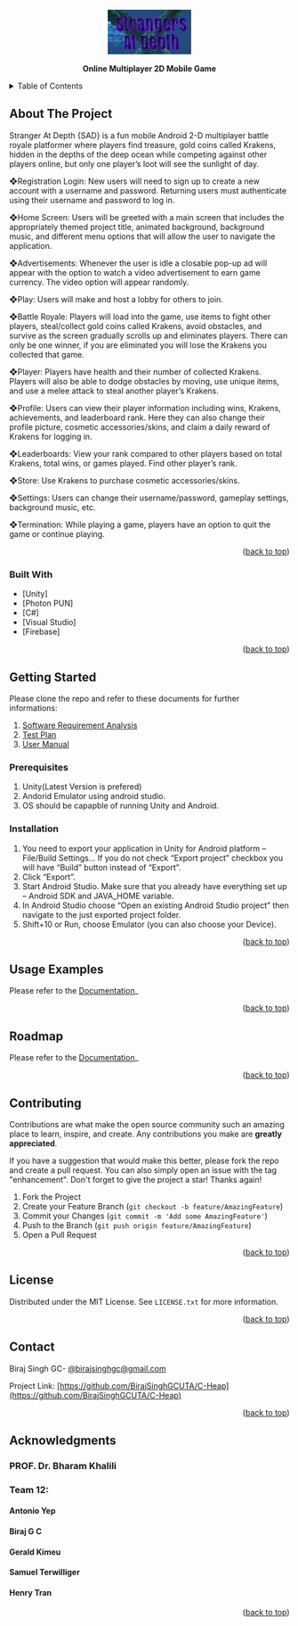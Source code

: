 <div id="top"></div>
<!--
*** Thanks for checking out the Best-README-Template. If you have a suggestion
*** that would make this better, please fork the repo and create a pull request
*** or simply open an issue with the tag "enhancement".
*** Don't forget to give the project a star!
*** Thanks again! Now go create something AMAZING! :D
-->



<!-- PROJECT SHIELDS -->
<!--
*** I'm using markdown "reference style" links for readability.
*** Reference links are enclosed in brackets [ ] instead of parentheses ( ).
*** See the bottom of this document for the declaration of the reference variables
*** for contributors-url, forks-url, etc. This is an optional, concise syntax you may use.
*** https://www.markdownguide.org/basic-syntax/#reference-style-links
-->

<!--
[![Contributors][contributors-shield]][contributors-url]
[![Forks][forks-shield]][forks-url]
[![Stargazers][stars-shield]][stars-url]
[![Issues][issues-shield]][issues-url]
[![MIT License][license-shield]][license-url]
[![LinkedIn][linkedin-shield]][linkedin-url]
-->


<!-- PROJECT LOGO -->
<br />
<div align="center">
    <a href="https://github.com/othneildrew/Best-README-Template">
    <img src="images/logo.jpg" alt="Logo" width="150" height="80">
    </a>
    
  <p align="center"> <b> Online Multiplayer 2D Mobile Game</b> </p>
</div>



<!-- TABLE OF CONTENTS -->
<details>
  <summary>Table of Contents</summary>
  <ol>
    <li>
      <a href="#about-the-project">About The Project</a>
      <ul>
        <li><a href="#built-with">Built With</a></li>
      </ul>
    </li>
    <li>
      <a href="#getting-started">Getting Started</a>
      <ul>
        <li><a href="#prerequisites">Prerequisites</a></li>
        <li><a href="#installation">Installation</a></li>
      </ul>
    </li>
    <li><a href="#usage">Usage</a></li>
    <li><a href="#roadmap">Roadmap</a></li>
    <li><a href="#contributing">Contributing</a></li>
    <li><a href="#license">License</a></li>
    <li><a href="#contact">Contact</a></li>
    <li><a href="#acknowledgments">Acknowledgments</a></li>
  </ol>
</details>



<!-- ABOUT THE PROJECT -->
## About The Project

Stranger At Depth {SAD} is a fun mobile Android 2-D multiplayer battle royale platformer where players find treasure, gold coins called Krakens, hidden in the depths of the deep ocean while competing against other players online, but only one player’s loot will see the sunlight of day.

❖Registration Login: New users will need to sign up to create a new account with a username and password. Returning users must authenticate using their username and password to log in.

❖Home Screen: Users will be greeted with a main screen that includes the appropriately themed project title, animated background, background music, and different menu options that will allow the user to navigate the application.

❖Advertisements: Whenever the user is idle a closable pop-up ad will appear with the option to watch a video advertisement to earn game currency. The video option will appear randomly.

❖Play: Users will make and host a lobby for others to join.

❖Battle Royale: Players will load into the game, use items to fight other players, steal/collect gold coins called Krakens, avoid obstacles, and survive as the screen gradually scrolls up and eliminates players. There can only be one winner, if you are eliminated you will lose the Krakens you collected that game.

❖Player: Players have health and their number of collected Krakens. Players will also be able to dodge obstacles by moving, use unique items, and use a melee attack to steal another player’s Krakens.

❖Profile: Users can view their player information including wins, Krakens, achievements, and leaderboard rank. Here they can also change their profile picture, cosmetic accessories/skins, and claim a daily reward of Krakens for logging in.

❖Leaderboards: View your rank compared to other players based on total Krakens, total wins, or games played. Find other player’s rank.

❖Store: Use Krakens to purchase cosmetic accessories/skins.

❖Settings: Users can change their username/password, gameplay settings, background music, etc.

❖Termination: While playing a game, players have an option to quit the game or continue playing.

<p align="right">(<a href="#top">back to top</a>)</p>

### Built With

* [Unity]
* [Photon PUN]
* [C#]
* [Visual Studio]
* [Firebase]

<p align="right">(<a href="#top">back to top</a>)</p>


<!-- GETTING STARTED -->
## Getting Started

Please clone the repo and refer to these documents for further informations:
1. [Software Requirement Analysis](https://github.com/BirajSinghGCUTA/Strangers-At-Depth/blob/main/CSE%203310%20SRA%20FINAL.doc)
2. [Test Plan](https://github.com/BirajSinghGCUTA/Strangers-At-Depth/blob/main/CSE%203310%20Test%20Plan%20FINAL.doc)
3. [User Manual](https://github.com/BirajSinghGCUTA/Strangers-At-Depth/blob/main/User%20Manual.docx)


### Prerequisites

1. Unity(Latest Version is prefered)
2. Andorid Emulator using android studio.
3. OS should be capapble of running Unity and Android.


### Installation

1. You need to export your application in Unity for Android platform – File/Build Settings… If you do not check “Export project” checkbox you will have “Build” button instead of “Export”.
2. Click “Export”.
3. Start Android Studio. Make sure that you already have everything set up – Android SDK and JAVA_HOME variable.
4. In Android Studio choose “Open an existing Android Studio project” then navigate to the just exported project folder.
5. Shift+10 or Run, choose Emulator (you can also choose your Device).

<p align="right">(<a href="#top">back to top</a>)</p>



<!-- USAGE EXAMPLES -->
## Usage Examples
 
Please refer to the [Documentation](https://github.com/BirajSinghGCUTA/Strangers-At-Depth/blob/main/User%20Manual.docx)_

<p align="right">(<a href="#top">back to top</a>)</p>



<!-- ROADMAP -->
## Roadmap

Please refer to the [Documentation](https://github.com/BirajSinghGCUTA/Strangers-At-Depth/blob/main/CSE%203310%20SRA%20FINAL.doc)_

<p align="right">(<a href="#top">back to top</a>)</p>



<!-- CONTRIBUTING -->
## Contributing

Contributions are what make the open source community such an amazing place to learn, inspire, and create. Any contributions you make are **greatly appreciated**.

If you have a suggestion that would make this better, please fork the repo and create a pull request. You can also simply open an issue with the tag "enhancement".
Don't forget to give the project a star! Thanks again!

1. Fork the Project
2. Create your Feature Branch (`git checkout -b feature/AmazingFeature`)
3. Commit your Changes (`git commit -m 'Add some AmazingFeature'`)
4. Push to the Branch (`git push origin feature/AmazingFeature`)
5. Open a Pull Request

<p align="right">(<a href="#top">back to top</a>)</p>



<!-- LICENSE -->
## License

Distributed under the MIT License. See `LICENSE.txt` for more information.

<p align="right">(<a href="#top">back to top</a>)</p>



<!-- CONTACT -->
## Contact

Biraj Singh GC- [@birajsinghgc@gmail.com](birajsinghgc@gmail.com)

Project Link: [https://github.com/BirajSinghGCUTA/C-Heap](https://github.com/BirajSinghGCUTA/C-Heap)

<p align="right">(<a href="#top">back to top</a>)</p>



<!-- ACKNOWLEDGMENTS -->
## Acknowledgments

### PROF. Dr. Bharam Khalili
### Team 12:
#### Antonio Yep
#### Biraj G C
#### Gerald Kimeu
#### Samuel Terwilliger
#### Henry Tran

<p align="right">(<a href="#top">back to top</a>)</p>



<!-- MARKDOWN LINKS & IMAGES -->
<!-- https://www.markdownguide.org/basic-syntax/#reference-style-links -->
[contributors-shield]: https://img.shields.io/github/contributors/othneildrew/Best-README-Template.svg?style=for-the-badge
[contributors-url]: https://github.com/othneildrew/Best-README-Template/graphs/contributors
[forks-shield]: https://img.shields.io/github/forks/othneildrew/Best-README-Template.svg?style=for-the-badge
[forks-url]: https://github.com/othneildrew/Best-README-Template/network/members
[stars-shield]: https://img.shields.io/github/stars/othneildrew/Best-README-Template.svg?style=for-the-badge
[stars-url]: https://github.com/othneildrew/Best-README-Template/stargazers
[issues-shield]: https://img.shields.io/github/issues/othneildrew/Best-README-Template.svg?style=for-the-badge
[issues-url]: https://github.com/othneildrew/Best-README-Template/issues
[license-shield]: https://img.shields.io/github/license/othneildrew/Best-README-Template.svg?style=for-the-badge
[license-url]: https://github.com/othneildrew/Best-README-Template/blob/master/LICENSE.txt
[linkedin-shield]: https://img.shields.io/badge/-LinkedIn-black.svg?style=for-the-badge&logo=linkedin&colorB=555
[linkedin-url]: https://linkedin.com/in/othneildrew
[product-screenshot]: images/screenshot.png